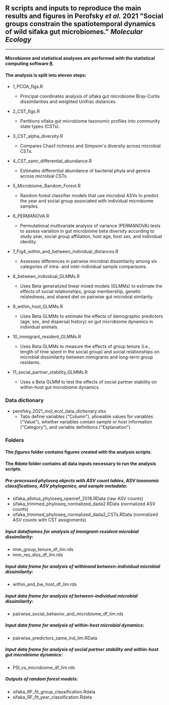 
## R scripts and inputs to reproduce the main results and figures in Perofsky _et al._ 2021 "Social groups constrain the spatiotemporal dynamics of wild sifaka gut microbiomes." _Molecular Ecology_
---
#### Microbiome and statistical analyses are performed with the statistical computing software [R](https://www.r-project.org/).

#### The analysis is split into eleven steps:

- 1_PCOA_figs.R

	- Principal coordinates analysis of sifaka gut microbiome Bray-Curtis dissimilarities and weighted Unifrac distances.

- 2_CST_figs.R

	- Partitions sifaka gut microbiome taxonomic profiles into community state types (CSTs).

- 3_CST_alpha_diversity.R

	- Compares Chao1 richness and Simpson's diversity across microbial CSTs.

- 4_CST_samr_differential_abundance.R

	- Estimates differential abundance of bacterial phyla and genera across microbial CSTs.

- 5_Microbiome_Random_Forest.R

	- Random forest classifier models that use microbial ASVs to predict the year and social group associated with individual microbiome samples.

- 6_PERMANOVA.R

	- Permutational multivariate analysis of variance (PERMANOVA) tests to assess variation in gut microbiome beta diversity according to study year, social group affiliation, host age, host sex, and individual identity.

- 7_Fig4_within_and_between_individual_distances.R

	- Assesses differences in pairwise microbial dissimilarity among six categories of intra- and inter-individual sample comparisons.

- 8_between_individual_GLMMs.R

	- Uses Beta generalized linear mixed models (GLMMs) to estimate the effects of social relationships, group membership, genetic relatedness, and shared diet on pairwise gut microbial similarity.

- 9_within_host_GLMMs.R

	- Uses Beta GLMMs to estimate the effects of demographic predictors (age, sex, and dispersal history) on gut microbiome dynamics in individual animals.

- 10_immigrant_resident_GLMMs.R

	- Uses Beta GLMMs to measure the effects of group tenure (i.e., length of time spent in the social group) and social relationships on microbial dissimilarity between immigrants and long-term group residents.

- 11_social_partner_stability_GLMMs.R

	- Uses a Beta GLMM to test the effects of social partner stability on within-host gut microbiome dynamics.

### Data dictionary
- perofsky_2021_mol_ecol_data_dictionary.xlsx
	- Tabs define variables ("Column"), allowable values for variables ("Value"), whether variables contain sample or host information ("Category"), and variable definitions ("Explanation").

### Folders

#### The _figures_ folder contains figures created with the analysis scripts.

#### The _Rdata_ folder contains all data inputs necessary to run the analysis scripts.

##### Pre-processed phyloseq objects with ASV count tables, ASV taxonomic classifications, ASV phylogenies, and sample metadata:
- sifaka_allotus_phyloseq_openref_2016.RData (raw ASV counts)
- sifaka_trimmed_phyloseq_normalized_dada2.RData (normalized ASV counts)
- sifaka_trimmed_phyloseq_normalized_dada2_CSTs.RData (normalized ASV counts with CST assignments)

##### Input dataframes for analysis of immigrant-resident microbial dissimilarity:
- imm_group_tenure_df_lim.rds
- imm_res_diss_df_lim.rds

##### Input data frame for analysis of withinand between-individual microbial dissimilarity:
- within_and_bw_host_df_lim.rds

##### Input data frame for analysis of between-individual microbial dissimilarity:
- pairwise_social_behavior_and_microbiome_df_lim.rds

##### Input data frame for analysis of within-host microbial dynamics:
- pairwise_predictors_same_ind_lim.RData

##### Input data frame for analysis of social partner stability and within-host gut microbiome dynamics:
- PSI_vs_microbiome_df_lim.rds

##### Outputs of random forest models:
- sifaka_RF_fit_group_classification.Rdata
- sifaka_RF_fit_year_classification.Rdata